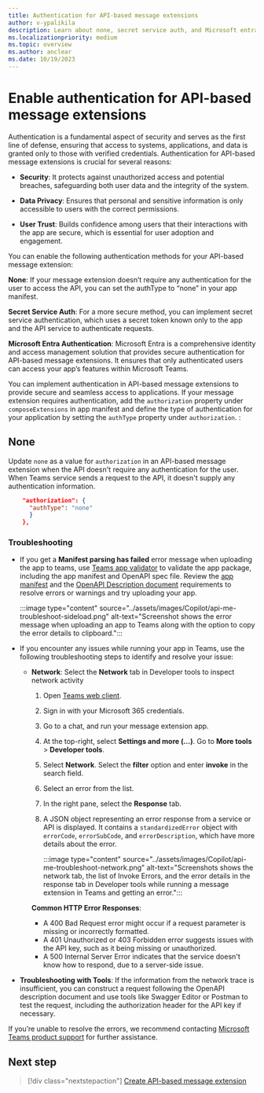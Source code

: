 ```yaml
---
title: Authentication for API-based message extensions
author: v-ypalikila
description: Learn about none, secret service auth, and Microsoft entra authentication methods for API-based message extension.
ms.localizationpriority: medium
ms.topic: overview
ms.author: anclear
ms.date: 10/19/2023
---
```


# Enable authentication for API-based message extensions

Authentication is a fundamental aspect of security and serves as the first line of defense, ensuring that access to systems, applications, and data is granted only to those with verified credentials. Authentication for API-based message extensions is crucial for several reasons:

* **Security**: It protects against unauthorized access and potential breaches, safeguarding both user data and the integrity of the system.
* **Data Privacy**: Ensures that personal and sensitive information is only accessible to users with the correct permissions.

* **User Trust**: Builds confidence among users that their interactions with the app are secure, which is essential for user adoption and engagement.


You can enable the following authentication methods for your API-based message extension:

**None**: If your message extension doesn’t require any authentication for the user to access the API, you can set the authType to “none” in your app manifest.

**Secret Service Auth**: For a more secure method, you can implement secret service authentication, which uses a secret token known only to the app and the API service to authenticate requests.

**Microsoft Entra Authentication**: Microsoft Entra is a comprehensive identity and access management solution that provides secure authentication for API-based message extensions. It ensures that only authenticated users can access your app’s features within Microsoft Teams.

You can implement authentication in API-based message extensions to provide secure and seamless access to applications. If your message extension requires authentication, add the `authorization` property under `composeExtensions` in app manifest and define the type of authentication for your application by setting the `authType` property under `authorization`. :

## None

Update `none` as a value for `authorization` in an API-based message extension when the API doesn't require any authentication for the user. When Teams service sends a request to the API, it doesn't supply any authentication information.

```json
    "authorization": {
      "authType": "none"
      }
    },
```

### Troubleshooting

* If you get a **Manifest parsing has failed** error message when uploading the app to teams, use [Teams app validator](https://dev.teams.microsoft.com/validation) to validate the app package, including the app manifest and OpenAPI spec file. Review the [app manifest](#app-manifest) and the [OpenAPI Description document](#oad) requirements to resolve errors or warnings and try uploading your app.

   :::image type="content" source="../assets/images/Copilot/api-me-troubleshoot-sideload.png" alt-text="Screenshot shows the error message when uploading an app to Teams along with the option to copy the error details to clipboard.":::

* If you encounter any issues while running your app in Teams, use the following troubleshooting steps to identify and resolve your issue:

  * **Network**: Select the **Network** tab in Developer tools to inspect network activity

     1. Open [Teams web client](https://teams.microsoft.com).
     1. Sign in with your Microsoft 365 credentials.
     1. Go to a chat, and run your message extension app.
     1. At the top-right, select **Settings and more (...)**. Go to **More tools** > **Developer tools**.
     1. Select **Network**. Select the **filter** option and enter **invoke** in the search field.
     1. Select an error from the list.
     1. In the right pane, select the **Response** tab.

     1. A JSON object representing an error response from a service or API is displayed. It contains a `standardizedError` object with `errorCode`, `errorSubCode`, and `errorDescription`, which have more details about the error.

        :::image type="content" source="../assets/images/Copilot/api-me-troubleshoot-network.png" alt-text="Screenshots shows the network tab, the list of Invoke Errors, and the error details in the response tab in Developer tools while running a message extension in Teams and getting an error.":::

      **Common HTTP Error Responses**:

    * A 400 Bad Request error might occur if a request parameter is missing or incorrectly formatted.
    * A 401 Unauthorized or 403 Forbidden error suggests issues with the API key, such as it being missing or unauthorized.
    * A 500 Internal Server Error indicates that the service doesn't know how to respond, due to a server-side issue.

* **Troubleshooting with Tools**: If the information from the network trace is insufficient, you can construct a request following the OpenAPI description document and use tools like Swagger Editor or Postman to test the request, including the authorization header for the API key if necessary.

If you’re unable to resolve the errors, we recommend contacting [Microsoft Teams product support](../feedback.md#product-support-and-service-issues) for further assistance.

## Next step

> [!div class="nextstepaction"]
> [Create API-based message extension](create-api-message-extension.md)